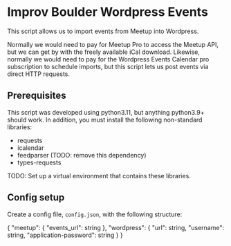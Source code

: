 # Improv Boulder Wordpress Events

This script allows us to import events from Meetup into Wordpress.

Normally we would need to pay for Meetup Pro to access the Meetup API, but we
can get by with the freely available iCal download. Likewise, normally we would
need to pay for the Wordpress Events Calendar pro subscription to schedule
imports, but this script lets us post events via direct HTTP requests.

## Prerequisites

This script was developed using python3.11, but anything python3.9+ should work.
In addition, you must install the following non-standard libraries:

* requests
* icalendar
* feedparser (TODO: remove this dependency)
* types-requests

TODO: Set up a virtual environment that contains these libraries.

## Config setup

Create a config file, `config.json`, with the following structure:

{
	"meetup": {
		"events_url": string
	},
	"wordpress": {
		"url": string,
		"username": string,
		"application-password": string
	}
}
